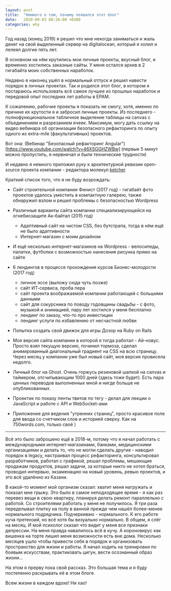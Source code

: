 ```yaml
---
layout: post
title:  "Немного о том, почему появился этот блог"
date:   2020-09-03 00:26:00 +0300
categories: why
---
```

Год назад (конец 2019) я решил что мне некогда заниматься и жаль денег на свой выделенный сервер на digitalocean, который я холил и лелеял долгие пять лет. 

В основном на нём крутились мои личные проекты, вкусный блог, и временно хостились заказные сайты. У меня остался архив в 2 гигабайта моих собственных наработок.

Недавно я наконец ушёл в нормальный отпуск и решил навести порядок в личных проектах. Так и родился этот блог, в котором я постараюсь использовать всё самое лучшее из прошлых наработок и передовой опыт последних лет работы в EPAM.

К сожалению, рабочие проекты я показать не смогу, хотя, именно по причине их крутости я и забросил личные проекты. Из последнего - полнофункциональное табличное выделение таблицы на canvas с объединением и разрезанием ячеек. Максимум, могу дать ссылку на видео вебинара об организации безопасного рефакторинга по опыту одного из extra-mile (факультативных) проектов.

Вот она: (Вебинар "Безопасный рефакторинг Angular")[https://www.youtube.com/watch?v=46XSGGHZWBw] (первые 5 минут можно пропустить, я нервничал и были технические трудности)

И недавно я немного приложил руку к архитектурной ревизии open-source проекта компании - редактора молекул [ketcher](https://github.com/epam/ketcher)

Краткий список того, что я не буду возрождать:
- Сайт строительной компании Финист (2017 год) - гигабайт фото проектов удалось уместить в компактную галерею, также обнаружил взлом и решил проблемы с безопасностью Wordpress
- Различные варианты сайта компании специализирующейся на огнебиозащите Ак-байтал (2015 год)
  - Адаптивный сайт на чистом CSS, без бутстрапа, тогда в нём ещё не было адаптивности
  - Интернет-магазин с моим дизайном
- И ещё несколько интернет-магазинов на Wordpress - велосипеды, палатки, футболки с возможностью нанесения рисунка прямо на сайте

- 6 лендингов в процессе прохождения курсов Бизнес-молодости (2017 год)
  - личное эссе (выложу сюда чуть позже)
  - сайт ИТ-сервиса, проба пера
  - сайт проекта воображаемой компании работающей с большими данными
  - сайт для сокурсника по поводу годовщины свадьбы - с фото, музыкой и анимацией, пару лет хостился у меня бесплатно
  - лендинг по заказу, что-то про инвестиции
  - лендинг услуги по избавлению от несчастной любви

- Попытка создать свой движок для игры Дозор на Ruby on Rails

- Моя версия сайта компании в которой я тогда работал - Ай-новус. Просто взял текущую версию, починил тормоза, сделал анимированный диагональный градиент на CSS на всю страницу. Через месяц у компании уже был новый сайт, моя версия провисела недолго.

- Личный блог на Ghost. Очень горжусь резиновой шапкой на canvas и таймером, отсчитывающим 1000 дней (здесь тоже будет). Есть пара ценных переводов выполненных мной и нигде больше не опубликованных.
- Проектик по показу ленты твитов по тегу - делал для лекции о JavaScript и работе с API и WebSocket-ами
- Приложение для ведения "утренних страниц", просто красивое поле для ввода со счетчиком слов и историей сверху. Как на 750words.com, только своё )

***

Всё это было заброшено ещё в 2018-м, потому что я начал работать с международными интернет-магазинами, банками, медицинскими организациями и делать то, что не могли сделать другие - наводил порядок в legacy, настраивал процесс рефакторинга, консультировал разработчиков, работал с графикой, решал проблемы, мешающие продажам продуктов, решал задачи, за которые никто не хотел браться, проводил интервью, экзаменацию на новый уровень, ревью проектов, и это всё удалённо из Казани.

В какой-то момент мой организм сказал: хватит меня нагружать и показал мне грыжу. Это было в самое неподходящее время - я как раз перевез вещи в свою квартиру, планируя делать ремонт параллельно с работой. Со строителями работать у меня не получилось. Я три раза переделывал плитку на полу в ванной прежде чем нашёл более-менее нормального подрядчика. Подчеркиваю - нормального. К его работе куча претензий, но всё хотя бы визуально нормально. В общем, я слёг на месяц. И мой психолог сказал что видит у меня все признаки депрессии. На меня правда навалилось всё в кучу. А короновирус как вишенка на торте лишил меня возможности есть вне дома. Несколько месяцев ушло чтобы привести себя в порядок и организовать пространство для жизни и работы. Я начал ходить на тренировки по боевым искусствам, практиковать цигун, вести осознанный образ жизни...

На этом я прерву пока свой рассказ. Это большая тема и я буду постепенно раскрывать её в этом блоге. 

Всем жизни в каждом вдохе!
Ни хао!
